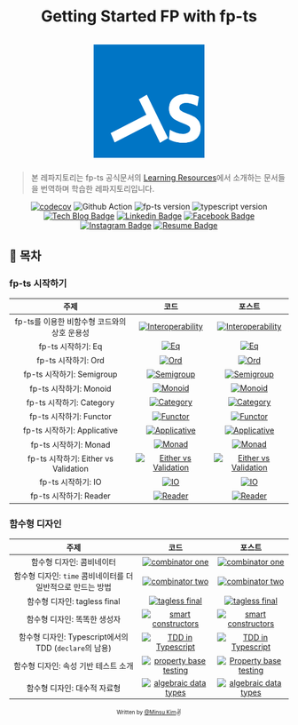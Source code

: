 <h1 align="center">
  <div>Getting Started FP with fp-ts</div><br>
  <img src="logo.png" alt="fp-ts" width="200">
</h1>

> 본 레파지토리는 fp-ts 공식문서의 [Learning Resources](https://gcanti.github.io/fp-ts/learning-resources/)에서 소개하는 문서들을 번역하며 학습한 레파지토리입니다.

<div align="center">

[![codecov](https://codecov.io/gh/alstn2468/getting-started-fp-ts/branch/main/graph/badge.svg?token=U2GY97UZMH)](https://codecov.io/gh/alstn2468/getting-started-fp-ts) ![Github Action](https://github.com/alstn2468/getting-started-fp-ts/actions/workflows/action.yml/badge.svg) ![fp-ts version](https://img.shields.io/github/package-json/dependency-version/alstn2468/getting-started-fp-ts/dev/fp-ts) ![typescript version](https://img.shields.io/github/package-json/dependency-version/alstn2468/getting-started-fp-ts/dev/typescript)<br>
[![Tech Blog Badge](http://img.shields.io/badge/-Tech%20blog-000000?style=flat-square&logo=github&link=https://alstn2468.github.io/)](https://alstn2468.github.io/) [![Linkedin Badge](https://img.shields.io/badge/-LinkedIn-blue?style=flat-square&logo=Linkedin&logoColor=white&link=https://www.linkedin.com/in/minsu-kim-336289160/)](https://www.linkedin.com/in/minsu-kim-336289160/) [![Facebook Badge](https://img.shields.io/badge/Facebook-1877f2?style=flat-square&logo=facebook&logoColor=white&link=https://www.facebook.com/alstn2468)](https://www.facebook.com/alstn2468) [![Instagram Badge](https://img.shields.io/badge/Instagram-ff69b4?style=flat-square&logo=instagram&logoColor=white&link=https://www.instagram.com/minsu._.0102/)](https://www.instagram.com/minsu._.0102/) [![Resume Badge](https://img.shields.io/badge/Resume-663399?style=flat-square&logo=gatsby&logoColor=white&link=https://alstn2468.github.io/Gatsby_Resume/)](https://alstn2468.github.io/Gatsby_Resume/)

</div>

## 📘 목차

### fp-ts 시작하기

|                     주제                     |                                                                               코드                                                                               |                                                                                           포스트                                                                                            |
| :------------------------------------------: | :--------------------------------------------------------------------------------------------------------------------------------------------------------------: | :-----------------------------------------------------------------------------------------------------------------------------------------------------------------------------------------: |
| fp-ts를 이용한 비함수형 코드와의 상호 운용성 |     [![Interoperability](https://img.shields.io/badge/CODE%20LINK-white?style=flat-square&logo=typescript)](./src/getting_started_series/0_interoperability)     |   [![Interoperability](https://img.shields.io/badge/BLOG%20POST%20LINK-663399?style=flat-square&logo=gatsby&logoColor=white)](https://alstn2468.github.io/TypeScript/2021-04-21-fp-ts-0/)   |
|              fp-ts 시작하기: Eq              |                   [![Eq](https://img.shields.io/badge/CODE%20LINK-white?style=flat-square&logo=typescript)](./src/getting_started_series/1_eq)                   |          [![Eq](https://img.shields.io/badge/BLOG%20POST%20LINK-663399?style=flat-square&logo=gatsby&logoColor=white)](https://alstn2468.github.io/TypeScript/2021-04-24-fp-ts-1/)          |
|             fp-ts 시작하기: Ord              |                  [![Ord](https://img.shields.io/badge/CODE%20LINK-white?style=flat-square&logo=typescript)](./src/getting_started_series/2_ord)                  |         [![Ord](https://img.shields.io/badge/BLOG%20POST%20LINK-663399?style=flat-square&logo=gatsby&logoColor=white)](https://alstn2468.github.io/TypeScript/2021-04-25-fp-ts-2/)          |
|          fp-ts 시작하기: Semigroup           |            [![Semigroup](https://img.shields.io/badge/CODE%20LINK-white?style=flat-square&logo=typescript)](./src/getting_started_series/3_semigroup)            |      [![Semigroup](https://img.shields.io/badge/BLOG%20POST%20LINK-663399?style=flat-square&logo=gatsby&logoColor=white)](https://alstn2468.github.io/TypeScript/2021-04-25-fp-ts-3/)       |
|            fp-ts 시작하기: Monoid            |               [![Monoid](https://img.shields.io/badge/CODE%20LINK-white?style=flat-square&logo=typescript)](./src/getting_started_series/4_monoid)               |        [![Monoid](https://img.shields.io/badge/BLOG%20POST%20LINK-663399?style=flat-square&logo=gatsby&logoColor=white)](https://alstn2468.github.io/TypeScript/2021-04-29-fp-ts-4/)        |
|           fp-ts 시작하기: Category           |             [![Category](https://img.shields.io/badge/CODE%20LINK-white?style=flat-square&logo=typescript)](./src/getting_started_series/5_category)             |       [![Category](https://img.shields.io/badge/BLOG%20POST%20LINK-663399?style=flat-square&logo=gatsby&logoColor=white)](https://alstn2468.github.io/TypeScript/2021-05-01-fp-ts-5/)       |
|           fp-ts 시작하기: Functor            |              [![Functor](https://img.shields.io/badge/CODE%20LINK-white?style=flat-square&logo=typescript)](./src/getting_started_series/6_functor)              |       [![Functor](https://img.shields.io/badge/BLOG%20POST%20LINK-663399?style=flat-square&logo=gatsby&logoColor=white)](https://alstn2468.github.io/TypeScript/2021-05-02-fp-ts-6/)        |
|         fp-ts 시작하기: Applicative          |          [![Applicative](https://img.shields.io/badge/CODE%20LINK-white?style=flat-square&logo=typescript)](./src/getting_started_series/7_applicative)          |     [![Applicative](https://img.shields.io/badge/BLOG%20POST%20LINK-663399?style=flat-square&logo=gatsby&logoColor=white)](https://alstn2468.github.io/TypeScript/2021-05-30-fp-ts-7/)      |
|            fp-ts 시작하기: Monad             |                [![Monad](https://img.shields.io/badge/CODE%20LINK-white?style=flat-square&logo=typescript)](./src/getting_started_series/8_monad)                |        [![Monad](https://img.shields.io/badge/BLOG%20POST%20LINK-663399?style=flat-square&logo=gatsby&logoColor=white)](https://alstn2468.github.io/TypeScript/2021-06-05-fp-ts-8/)         |
|     fp-ts 시작하기: Either vs Validation     | [![Either vs Validation](https://img.shields.io/badge/CODE%20LINK-white?style=flat-square&logo=typescript)](./src/getting_started_series/9_either_vs_validation) | [![Either vs Validation](https://img.shields.io/badge/BLOG%20POST%20LINK-663399?style=flat-square&logo=gatsby&logoColor=white)](https://alstn2468.github.io/TypeScript/2021-06-12-fp-ts-9/) |
|              fp-ts 시작하기: IO              |                  [![IO](https://img.shields.io/badge/CODE%20LINK-white?style=flat-square&logo=typescript)](./src/getting_started_series/10_io)                   |                                       [![IO](https://img.shields.io/badge/BLOG%20POST%20LINK-663399?style=flat-square&logo=gatsby&logoColor=white)]()                                       |
|            fp-ts 시작하기: Reader            |              [![Reader](https://img.shields.io/badge/CODE%20LINK-white?style=flat-square&logo=typescript)](./src/getting_started_series/11_reader)               |                                     [![Reader](https://img.shields.io/badge/BLOG%20POST%20LINK-663399?style=flat-square&logo=gatsby&logoColor=white)]()                                     |

### 함수형 디자인

|                             주제                             |                                                                                 코드                                                                                  |                                                               포스트                                                               |
| :----------------------------------------------------------: | :-------------------------------------------------------------------------------------------------------------------------------------------------------------------: | :--------------------------------------------------------------------------------------------------------------------------------: |
|                  함수형 디자인: 콤비네이터                   |        [![combinator one](https://img.shields.io/badge/CODE%20LINK-white?style=flat-square&logo=typescript)](./src/functional_design_series/1_combinator_one)         |    [![combinator one](https://img.shields.io/badge/BLOG%20POST%20LINK-663399?style=flat-square&logo=gatsby&logoColor=white)]()     |
| 함수형 디자인: `time` 콤비네이터를 더 일반적으로 만드는 방법 |        [![combinator two](https://img.shields.io/badge/CODE%20LINK-white?style=flat-square&logo=typescript)](./src/functional_design_series/2_combinator_two)         |    [![combinator two](https://img.shields.io/badge/BLOG%20POST%20LINK-663399?style=flat-square&logo=gatsby&logoColor=white)]()     |
|                 함수형 디자인: tagless final                 |         [![tagless final](https://img.shields.io/badge/CODE%20LINK-white?style=flat-square&logo=typescript)](./src/functional_design_series/3_tagless_final)          |     [![tagless final](https://img.shields.io/badge/BLOG%20POST%20LINK-663399?style=flat-square&logo=gatsby&logoColor=white)]()     |
|                 함수형 디자인: 똑똑한 생성자                 |    [![smart constructors](https://img.shields.io/badge/CODE%20LINK-white?style=flat-square&logo=typescript)](./src/functional_design_series/4_smart_constructors)     |  [![smart constructors](https://img.shields.io/badge/BLOG%20POST%20LINK-663399?style=flat-square&logo=gatsby&logoColor=white)]()   |
|    함수형 디자인: Typescript에서의 TDD (`declare`의 남용)    |     [![TDD in Typescript](https://img.shields.io/badge/CODE%20LINK-white?style=flat-square&logo=typescript)](./src/functional_design_series/5_tdd_in_typescript)      |   [![TDD in Typescript](https://img.shields.io/badge/BLOG%20POST%20LINK-663399?style=flat-square&logo=gatsby&logoColor=white)]()   |
|             함수형 디자인: 속성 기반 테스트 소개             | [![property base testing](https://img.shields.io/badge/CODE%20LINK-white?style=flat-square&logo=typescript)](./src/functional_design_series/6_property_based_testing) | [![Property base testing](https://img.shields.io/badge/BLOG%20POST%20LINK-663399?style=flat-square&logo=gatsby&logoColor=white)]() |
|                 함수형 디자인: 대수적 자료형                 |  [![algebraic data types](https://img.shields.io/badge/CODE%20LINK-white?style=flat-square&logo=typescript)](./src/functional_design_series/7_algebraic_data_types)   | [![algebraic data types](https://img.shields.io/badge/BLOG%20POST%20LINK-663399?style=flat-square&logo=gatsby&logoColor=white)]()  |

<div align="center">

<sub><sup>Written by <a href="https://github.com/alstn2468">@Minsu Kim</a></sup></sub><small>✌</small>

</div>
